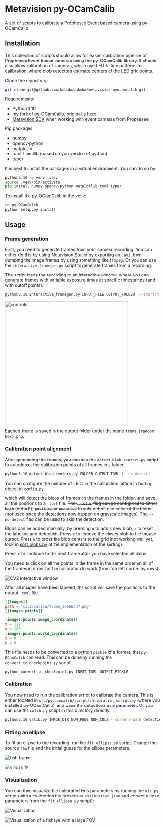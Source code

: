 # Metavision py-OCamCalib

A set of scripts to calibrate a Prophesee Event based camera using py-OCamCalib

## Installation

This collection of scripts should allow for easier calibration pipeline of Prophesee Event based cameras using the py-OCamCalib library.
It should also allow calibration of cameras, which use LED-lattice patterns for calibration, where blob detectors estimate centers of the LED grid points.

Clone the repository:

```bash
git clone git@github.com:kubakubakuba/metavision-pyocamcalib.git
```

Requirements:
- Python 3.10
- my fork of [py-OCamCalib](https://github.com/kubakubakuba/py-OCamCalib), original is [here](https://github.com/jakarto3d/py-OCamCalib)
- [Metavision SDK](https://docs.prophesee.ai/stable/installation/index.html) when working with event cameras from Prophesee

Pip packages:
- numpy
- opencv-python
- matplotlib
- toml / tomllib (based on you version of python)
- typer

It is best to install the packages in a virtual environment. You can do so by:

```bash
python3.10 -m venv .venv
source .venv/bin/activate
pip install numpy opencv-python matplotlib toml typer
```

To install the py-OCamCalib in the venv:

```bash
cd py-OCamCalib
python setup.py install
```

## Usage

### Frame generation

First, you need to generate frames from your camera recording. You can either do this by using Metavision Studio by exporting an `.avi`, then dumping the image
frames by using something like `ffmpeg`. Or you can use the `interactive_framegen.py` script to generate frames from a recording.

The script loads the recording to an interactive window, where you can generate frames with variable exposure times at specific timestamps (and with cutoff points).

```bash
python3.10 interactive_framegen.py INPUT_FILE OUTPUT_FOLDER [--start-time-us] [--accumulation-time-us] [--threshold] 
```

<img src="docs/controls.png" alt="controls" width="400"/>


Eached frame is saved in the output folder under the name `frame_{random hex}.png`.

### Calibration point alignment

After generating the frames, you can use the `detect_blob_centers.py` script to autodetect the calibration points of all frames in a folder.

```bash
python3.10 detect_blob_centers.py FOLDER OUTPUT_TOML [--no-detect]
```

You can configure the number of LEDs in the calibration lattice in `Config` object in `config.py`.

which will detect the blobs of frames on the frames in the folder, and save all the positions to a `.toml` file. ~~The `--color` flag can be configured to either `both` (default), `positive` or `negative` to only detect one color of the blobs.~~ (not used since the detections now happen on grayscale images). The `--no-detect` flag can be used to skip the detection.

Blobs can be added manually, by pressing `n` to add a new blob, `r` to reset the labeling and detection. Press `x` to remove the closes blob to the mouse cursor. Press `o` to order the blob centers to the grid (not working well yet, look in [sort_blobs.py](https://github.com/kubakubakuba/metavision-pyocamcalib/blob/main/sort_blobs.py) at the implementation of the sorting).

Press `c` to continue to the next frame after you have selected all blobs. 

You need to click on all the points in the frame in the same order on all of the frames in order for the calibration to work (from top left corner by rows).

![CV2 interactive window](docs/window.png)

After all images have been labeled, the script will save the positions to the output `.toml` file.

```toml
[[images]]
path = "calibration/frame_3eb5EC47.png"
[[images.points]]

[images.points.image_coordinates]
x = 129
y = 188
[images.points.world_coordinates]
x = 0
y = 0
```

This file needs to be converted to a python `pickle` of a format, that `py-OCamCalib` can read. This can be done by running the `convert_to_checkpoint.py` script.

```bash
python convert_to_checkpoint.py INPUT_TOML OUTPUT_PICKLE
```

### Calibration

You now need to run the calibration script to calibrate the camera. This is either located in `src/pyocamcalib/script/calibration_script.py` (where you installed py-OCamCalib), and pass the detections as a parameter.
Or you can use the `calib.py` script in this directory directly.

```bash
python3.10 calib.py IMAGE_DIR NUM_ROWS NUM_COLS --corners-path detections.pickle --check --camera-name NAME --fname CALIBRATION_FILENAME --max-degree MAX_POLY_DEGREE --working-dir WORK_DIR
```

### Fitting an ellipse

To fit an ellipse to the recording, run the `fit_ellipse.py` script. Change the source `raw` file and the initial guess for the ellipse parameters.

![fish frame](docs/fish_frame.png)

![ellipse fit](docs/fish_frame_ellipse.png)

### Visualization

You can then visualize the calibrated lens parameters by running the `viz.py` script (with a calibration file present as `calibration.json` and correct
ellipse parameters from the `fit_ellipse.py` script):

![Visualization](docs/viz.png)

![Visualization of a fisheye with a large FOV](docs/fish_plot.png)
